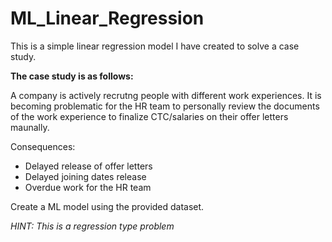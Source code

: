 # ML_Linear_Regression
This is a simple linear regression model I have created to solve a case study.

__The case study is as follows:__

A company is actively recrutng people with different work experiences. It is becoming problematic for the HR team to personally review the documents of the work experience to finalize CTC/salaries on their offer letters maunally.

Consequences:
  * Delayed release of offer letters
  * Delayed joining dates release
  * Overdue work for the HR team

Create a ML model using the provided dataset.

*HINT: This is a regression type problem*
